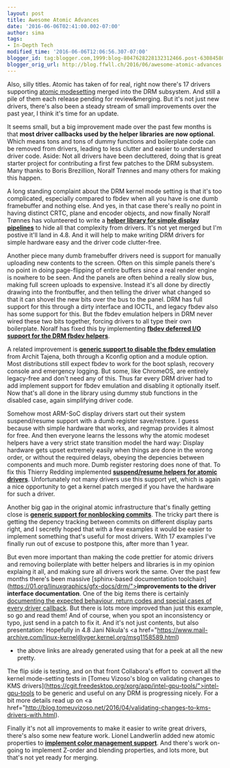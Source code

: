 ```yaml
---
layout: post
title: Awesome Atomic Advances
date: '2016-06-06T02:41:00.002-07:00'
author: sima
tags:
- In-Depth Tech
modified_time: '2016-06-06T12:06:56.307-07:00'
blogger_id: tag:blogger.com,1999:blog-8047628228132312466.post-6308458049828256007
blogger_orig_url: http://blog.ffwll.ch/2016/06/awesome-atomic-advances.html
---
```


Also, silly titles. Atomic has taken of for real, right now there's 17 drivers
supporting [atomic
modesetting](/2015/08/atomic-modesetting-design-overview.html)
merged into the DRM subsystem. And still a pile of them each release pending for
review&amp;merging. But it's not just new drivers, there's also been a steady
stream of small improvements over the past year, I think it's time for an
update.



<!--more-->

It seems small, but a big improvement made over the past few months is that
<b>most driver callbacks used by the helper libraries are now optional</b>.
Which means tons and tons of dummy functions and boilerplate code can be removed
from drivers, leading to less clutter and easier to understand driver code.
Aside: Not all drivers have been decluttered, doing that is great starter
project for contributing a first few patches to the DRM subsystem. Many thanks
to Boris Brezillion, Noralf Trønnes and many others for making this happen.

A long standing complaint about the DRM kernel mode setting is that it's too
complicated, especially compared to fbdev when all you have is one dumb
framebuffer and nothing else. And yes, in that case there's really no point in
having distinct CRTC, plane and encoder objects, and now finally Noralf Trønnes
has volunteered to write a <a
href="https://lists.freedesktop.org/archives/dri-devel/2016-May/107452.html"><b>helper
library for simple display pipelines</b></a> to hide all that complexity from
drivers. It's not yet merged but I'm postive it'll land in 4.8. And it will help
to make writing DRM drivers for simple hardware easy and the driver code
clutter-free.

Another piece many dumb framebuffer drivers need is support for manually
uploading new contents to the screen. Often on this simple panels there's no
point in doing page-flipping of entire buffers since a real render engine is
nowhere to be seen. And the panels are often behind a really slow bus, making
full screen uploads to expensive. Instead it's all done by directly drawing into
the frontbuffer, and then telling the driver what changed so that it can shovel
the new bits over the bus to the panel. DRM has full support for this through a
dirty interface and IOCTL, and legacy fbdev also has some support for this. But
the fbdev emulation helpers in DRM never wired these two bits together, forcing
drivers to all type their own boilerplate. Noralf has fixed this by implementing
<a
href="https://cgit.freedesktop.org/drm-intel/commit/?id=eaa434defaca1781fb2932c685289b610aeb8b4b"><b>fbdev
deferred I/O support for the DRM fbdev helpers</b></a>.

A related improvement is <a
href="https://cgit.freedesktop.org/drm-intel/commit/?id=a03fdcb1863297481a4b817c2a759cafcbdfa0ae"><b>generic
support to disable the fbdev emulation</b></a> from Archit Tajena, both through
a Kconfig option and a module option. Most distributions still expect fbdev to
work for the boot splash, recovery console and emergency logging. But some, like
ChromeOS, are entirely legacy-free and don't need any of this. Thus far every
DRM driver had to add implement support for fbdev emulation and disabling it
optionally itself. Now that's all done in the library using dummy stub functions
in the disabled case, again simplifying driver code.

Somehow most ARM-SoC display drivers start out their system suspend/resume
support with a dumb register save/restore. I guess because with simple hardware
that works, and regmap provides it almost for free. And then everyone learns the
lessons why the atomic modeset helpers have a very strict state transition model
the hard way: Display hardware gets upset extremely easily when things are done
in the wrong order, or without the required delays, obeying the depencies
between components and much more. Dumb register restoring does none of that. To
fix this Thierry Redding implemented <a
href="https://cgit.freedesktop.org/drm-intel/commit/?id=1494276000db789c6d2acd85747be4707051c801"><b>suspend/resume
helpers for atomic drivers</b></a>. Unfortunately not many drivers use this
support yet, which is again a nice opportunity to get a kernel patch merged if
you have the hardware for such a driver.

Another big gap in the original atomic infrastructure that's finally getting
close is <a
href="http://thread.gmane.org/gmane.comp.freedesktop.xorg.drivers.intel/91023"><b>generic
support for nonblocking commits</b></a>. The tricky part there is getting the
depency tracking between commits on different display parts right, and I
secretly hoped that with a few examples it would be easier to implement
something that's useful for most drivers. With 17 examples I've finally run out
of excuse to postpone this, after more than 1 year.

But even more important than making the code prettier for atomic drivers and
removing boilerplate with better helpers and libraries is in my opinion explaing
it all, and making sure all drivers work the same. Over the past few months
there's been massive [sphinx-based documentation
toolchain](https://01.org/linuxgraphics/gfx-docs/drm/"><b>improvements to the
driver interface documentation</b></a>. One of the big items there is certainly
[documenting the expected behaviour, return codes and special cases of every
driver
callback](https://01.org/linuxgraphics/gfx-docs/drm/gpu.html#modeset-helper-reference-for-common-vtables).
But there is lots more improved than just this example, so go and read them! And
of course, when you spot an inconsistency or typo, just send in a patch to fix
it. And it's not just contents, but also presentation: Hopefully in 4.8 Jani
Nikula's <a
href="https://www.mail-archive.com/linux-kernel@vger.kernel.org/msg1158589.html)
- the above links are already generated using that for a peek at all the new
pretty.

The flip side is testing, and on that front Collabora's effort to&nbsp; convert
all the kernel mode-setting tests in [Tomeu Vizoso's blog on validating changes
to KMS
drivers](https://cgit.freedesktop.org/xorg/app/intel-gpu-tools/">intel-gpu-tools</a>
to be generic and useful on any DRM is progressing nicely. For a bit more
details read up on <a
href="http://blog.tomeuvizoso.net/2016/04/validating-changes-to-kms-drivers-with.html).

Finally it's not all improvements to make it easier to write great drivers,
there's also some new feature work. Lionel Landwerlin added new atomic
properties to <a
href="https://cgit.freedesktop.org/drm-intel/commit/?id=5488dc16fde74595a40c5d20ae52d978313f0b4e"><b>implement
color management support</b></a>. And there's work on-going to implement Z-order
and blending properties, and lots more, but that's not yet ready for merging.
